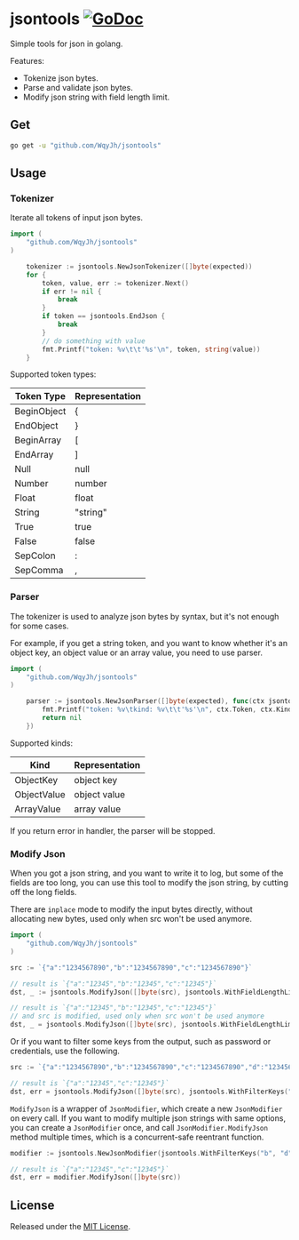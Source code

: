 # jsontools [![GoDoc][doc-img]][doc]


Simple tools for json in golang.

Features:
- Tokenize json bytes.
- Parse and validate json bytes.
- Modify json string with field length limit.

## Get

```bash
go get -u "github.com/WqyJh/jsontools"
```

## Usage

### Tokenizer

Iterate all tokens of input json bytes. 
```go
import (
	"github.com/WqyJh/jsontools"
)

    tokenizer := jsontools.NewJsonTokenizer([]byte(expected))
	for {
		token, value, err := tokenizer.Next()
		if err != nil {
			break
		}
		if token == jsontools.EndJson {
			break
		}
        // do something with value
		fmt.Printf("token: %v\t\t'%s'\n", token, string(value))
	}
```

Supported token types:

| Token Type   | Representation |
|--------------|----------------|
| BeginObject  | {              |
| EndObject    | }              |
| BeginArray   | [              |
| EndArray     | ]              |
| Null         | null           |
| Number       | number         |
| Float        | float          |
| String       | "string"      |
| True         | true           |
| False        | false          |
| SepColon     | :              |
| SepComma     | ,              |


### Parser

The tokenizer is used to analyze json bytes by syntax, but it's not enough for some cases.

For example, if you get a string token, and you want to know whether it's an object key, an object value or an array value, you need to use parser.

```go
import (
	"github.com/WqyJh/jsontools"
)

    parser := jsontools.NewJsonParser([]byte(expected), func(ctx jsontools.HandlerContext) error {
		fmt.Printf("token: %v\tkind: %v\t\t'%s'\n", ctx.Token, ctx.Kind, string(ctx.Value))
		return nil
	})
```

Supported kinds:

| Kind         | Representation |
|--------------|----------------|
| ObjectKey    | object key     |
| ObjectValue  | object value   |
| ArrayValue   | array value    |

If you return error in handler, the parser will be stopped.


### Modify Json

When you got a json string, and you want to write it to log, but some of the fields are too long, you can use this tool to modify the json string, by cutting off the long fields.

There are `inplace` mode to modify the input bytes directly, without allocating new bytes, used only when src won't be used anymore.

```go
import (
	"github.com/WqyJh/jsontools"
)

src := `{"a":"1234567890","b":"1234567890","c":"1234567890"}`

// result is `{"a":"12345","b":"12345","c":"12345"}`
dst, _ := jsontools.ModifyJson([]byte(src), jsontools.WithFieldLengthLimit(5))

// result is `{"a":"12345","b":"12345","c":"12345"}`
// and src is modified, used only when src won't be used anymore
dst, _ = jsontools.ModifyJson([]byte(src), jsontools.WithFieldLengthLimit(5), jsontools.WithInplace(true))
```

Or if you want to filter some keys from the output, such as password or credentials, use the following.

```go
src := `{"a":"1234567890","b":"1234567890","c":"1234567890","d":"1234567890"}`

// result is `{"a":"12345","c":"12345"}`
dst, err = jsontools.ModifyJson([]byte(src), jsontools.WithFilterKeys("b", "d"), jsontools.WithFieldLengthLimit(5), jsontools.WithInplace(true))
```

`ModifyJson` is a wrapper of `JsonModifier`, which create a new `JsonModifier` on every call. If you want to modify multiple json strings with same options, you can create a `JsonModifier` once, and call `JsonModifier.ModifyJson` method multiple times, which is a concurrent-safe reentrant function.

```go
modifier := jsontools.NewJsonModifier(jsontools.WithFilterKeys("b", "d"), jsontools.WithFieldLengthLimit(5))

// result is `{"a":"12345","c":"12345"}`
dst, err = modifier.ModifyJson([]byte(src))
```


## License

Released under the [MIT License](LICENSE).

[doc-img]: https://godoc.org/github.com/WqyJh/jsontools?status.svg
[doc]: https://godoc.org/github.com/WqyJh/jsontools
